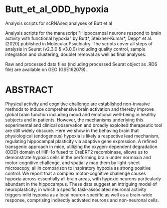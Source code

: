# Butt_et_al_ODD_hypoxia
Analysis scripts for scRNAseq analyses of Butt et al

Analysis scripts for the manuscript "Hippocampal neurons respond to brain activity with functional hypoxia" by Butt*, Steixner-Kumar*, Depp* et al. (2020) published in Molecular Psychiatry. The scripts cover all steps of analysis in Seurat (v2.3.0 & v3.0.0) including quality control, sample integration and clustering, doublet removal as well as final analyses. 

Raw and processed data files (including processed Seurat object as .RDS file) are available on GEO (GSE162079).

# ABSTRACT
Physical activity and cognitive challenge are established non-invasive methods to induce comprehensive brain activation and thereby improve global brain function including mood and emotional well-being in healthy subjects and in patients. However, the mechanisms underlying this experimental and clinical observation and broadly exploited therapeutic tool are still widely obscure. Here we show in the behaving brain that physiological (endogenous) hypoxia is likely a respective lead mechanism, regulating hippocampal plasticity via adaptive gene expression. A refined transgenic approach in mice, utilizing the oxygen-dependent degradation (ODD) domain of HIF-1α fused to CreERT2 recombinase, allows us to demonstrate hypoxic cells in the performing brain under normoxia and motor-cognitive challenge, and spatially map them by light-sheet microscopy, all in comparison to inspiratory hypoxia as strong positive control. We report that a complex motor-cognitive challenge causes hypoxia across essentially all brain areas, with hypoxic neurons particularly abundant in the hippocampus. These data suggest an intriguing model of neuroplasticity, in which a specific task-associated neuronal activity triggers mild hypoxia as a local neuron-specific as well as a brain-wide response, comprising indirectly activated neurons and non-neuronal cells.
